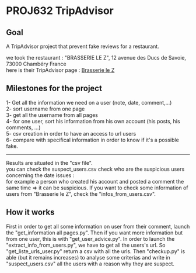 # PROJ632 TripAdvisor
## Goal 
A TripAdvisor project that prevent fake reviews for a restaurant.  
  
we took the restaurant : "BRASSERIE LE Z", 12 avenue des Ducs de Savoie, 73000 Chambéry France  
here is their TripAdvisor page : [Brasserie le Z](https://www.tripadvisor.fr/Restaurant_Review-g8309764-d968592-Reviews-Brasserie_le_Z-Chambery_Savoie_Auvergne_Rhone_Alpes.html)
## Milestones for the project
1- Get all the information we need on a user (note, date, comment,...)  
2- sort username from one page  
3- get all the username from all pages  
4- for one user, sort his information from his own account (his posts, his comments, ...)  
5- csv creation in order to have an access to url users   
6- compare with specifical information in order to know if it's a possible fake.

 -----------------------------------------
Results are situated in the "csv file".  
you can check the suspect_users.csv check who are the suspicious users concerning the date issues :  
for example a person who created his account and posted a comment the same time => it can be suspicious.
If you want to check some information of users from "Brasserie le Z", check the "infos_from_users.csv".

## How it works  
First in order to get all some information on user from their comment, launch the "get_information all pages.py". Then if you want more information but from one user, this is with "get_user_advice.py". In order to launch the "extract_info_from_users.py", we have to get all the users's url. So "get_liste_urls_user.py" return a csv with all the urls. Then "checkup.py" is able (but it remains increases) to analyse some criterias and write in "suspect_users.csv" all the users with a reason why they are suspect.
